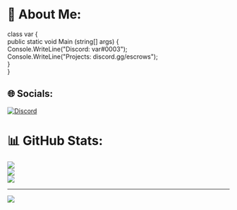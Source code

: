 # 💫 About Me:
class var {<br>  public static void Main (string[] args) {<br>    Console.WriteLine("Discord: var#0003");<br>    Console.WriteLine("Projects: discord.gg/escrows");<br>  }<br>}


## 🌐 Socials:
[![Discord](https://img.shields.io/badge/Discord-%237289DA.svg?logo=discord&logoColor=white)](https://discord.gg/discord.gg/escrows) 
# 📊 GitHub Stats:
![](https://github-readme-stats.vercel.app/api?username=variab1e&theme=radical&hide_border=false&include_all_commits=true&count_private=false)<br/>
![](https://github-readme-streak-stats.herokuapp.com/?user=variab1e&theme=radical&hide_border=false)<br/>
![](https://github-readme-stats.vercel.app/api/top-langs/?username=variab1e&theme=radical&hide_border=false&include_all_commits=true&count_private=false&layout=compact)

---
[![](https://visitcount.itsvg.in/api?id=variab1e&icon=2&color=1)](https://visitcount.itsvg.in)

<!-- Proudly created with GPRM ( https://gprm.itsvg.in ) -->
